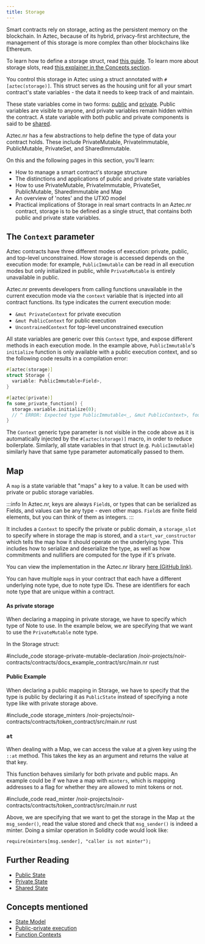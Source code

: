 ```yaml
---
title: Storage
---
```


Smart contracts rely on storage, acting as the persistent memory on the blockchain. In Aztec, because of its hybrid, privacy-first architecture, the management of this storage is more complex than other blockchains like Ethereum.

To learn how to define a storage struct, read [this guide](../../../../guides/developer_guides/smart_contracts/writing_contracts/storage/index.md).
To learn more about storage slots, read [this explainer in the Concepts section](../../../../aztec/concepts/storage/index.md).

You control this storage in Aztec using a struct annotated with `#[aztec(storage)]`. This struct serves as the housing unit for all your smart contract's state variables - the data it needs to keep track of and maintain.

These state variables come in two forms: [public](./public_state.md) and [private](./private_state.md). Public variables are visible to anyone, and private variables remain hidden within the contract. A state variable with both public and private components is said to be [shared](./shared_state.md).

Aztec.nr has a few abstractions to help define the type of data your contract holds. These include PrivateMutable, PrivateImmutable, PublicMutable, PrivateSet, and SharedImmutable.

On this and the following pages in this section, you’ll learn:

- How to manage a smart contract's storage structure
- The distinctions and applications of public and private state variables
- How to use PrivateMutable, PrivateImmutable, PrivateSet, PublicMutable, SharedImmutable and Map
- An overview of 'notes' and the UTXO model
- Practical implications of Storage in real smart contracts
  In an Aztec.nr contract, storage is to be defined as a single struct, that contains both public and private state variables.

## The `Context` parameter

Aztec contracts have three different modes of execution: private, public, and top-level unconstrained. How storage is accessed depends on the execution mode: for example, `PublicImmutable` can be read in all execution modes but only initialized in public, while `PrivateMutable` is entirely unavailable in public.

Aztec.nr prevents developers from calling functions unavailable in the current execution mode via the `context` variable that is injected into all contract functions. Its type indicates the current execution mode:

- `&mut PrivateContext` for private execution
- `&mut PublicContext` for public execution
- `UncontrainedContext` for top-level unconstrained execution

All state variables are generic over this `Context` type, and expose different methods in each execution mode. In the example above, `PublicImmutable`'s `initialize` function is only available with a public execution context, and so the following code results in a compilation error:

```rust
#[aztec(storage)]
struct Storage {
  variable: PublicImmutable<Field>,
}

#[aztec(private)]
fn some_private_function() {
  storage.variable.initialize(0);
  // ^ ERROR: Expected type PublicImmutable<_, &mut PublicContext>, found type PublicImmutable<Field, &mut PrivateContext>
}
```

The `Context` generic type parameter is not visible in the code above as it is automatically injected by the `#[aztec(storage)]` macro, in order to reduce boilerplate. Similarly, all state variables in that struct (e.g. `PublicImmutable`) similarly have that same type parameter automatically passed to them.

## Map

A `map` is a state variable that "maps" a key to a value. It can be used with private or public storage variables.

:::info
In Aztec.nr, keys are always `Field`s, or types that can be serialized as Fields, and values can be any type - even other maps. `Field`s are finite field elements, but you can think of them as integers.
:::

It includes a `Context` to specify the private or public domain, a `storage_slot` to specify where in storage the map is stored, and a `start_var_constructor` which tells the map how it should operate on the underlying type. This includes how to serialize and deserialize the type, as well as how commitments and nullifiers are computed for the type if it's private.

You can view the implementation in the Aztec.nr library [here (GitHub link)](https://github.com/AztecProtocol/aztec-packages/tree/master/noir-projects/aztec-nr).

You can have multiple `map`s in your contract that each have a different underlying note type, due to note type IDs. These are identifiers for each note type that are unique within a contract.

#### As private storage

When declaring a mapping in private storage, we have to specify which type of Note to use. In the example below, we are specifying that we want to use the `PrivateMutable` note type.

In the Storage struct:

#include_code storage-private-mutable-declaration /noir-projects/noir-contracts/contracts/docs_example_contract/src/main.nr rust

#### Public Example

When declaring a public mapping in Storage, we have to specify that the type is public by declaring it as `PublicState` instead of specifying a note type like with private storage above.

#include_code storage_minters /noir-projects/noir-contracts/contracts/token_contract/src/main.nr rust

### `at`

When dealing with a Map, we can access the value at a given key using the `::at` method. This takes the key as an argument and returns the value at that key.

This function behaves similarly for both private and public maps. An example could be if we have a map with `minters`, which is mapping addresses to a flag for whether they are allowed to mint tokens or not.

#include_code read_minter /noir-projects/noir-contracts/contracts/token_contract/src/main.nr rust

Above, we are specifying that we want to get the storage in the Map `at` the `msg_sender()`, read the value stored and check that `msg_sender()` is indeed a minter. Doing a similar operation in Solidity code would look like:

```solidity
require(minters[msg.sender], "caller is not minter");
```

## Further Reading

- [Public State](./public_state.md)
- [Private State](./private_state.md)
- [Shared State](./shared_state.md)

## Concepts mentioned

- [State Model](../../../../aztec/concepts/state_model/index.md)
- [Public-private execution](../../../../aztec/smart_contracts/functions/public_private_calls.md)
- [Function Contexts](../../../../aztec/smart_contracts/functions/context.md)
